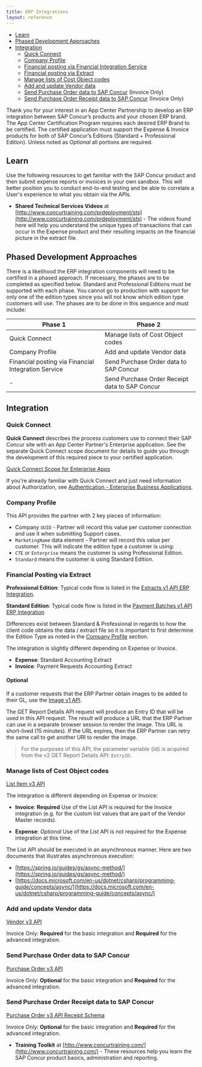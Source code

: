 ```yaml
---
title: ERP Integrations
layout: reference
---
```


* [Learn](#learn)
* [Phased Development Approaches](#phases)
* [Integration](#integration)
  * [Quick Connect](#quick-connect)
  * [Company Profile](#profile)
  * [Financial posting via Financial Integration Service](./posting-via-financial-integration-service.html)
  * [Financial posting via Extract](#integration-extract)
  * [Manage lists of Cost Object codes](#integration-manage-lists)
  * [Add and update Vendor data](#integration-vendor-data)
  * [Send Purchase Order data to SAP Concur](#integration-purchase-order) (Invoice Only)
  * [Send Purchase Order Receipt data to SAP Concur](#integration-purchase-order-receipt) (Invoice Only)

Thank you for your interest in an App Center Partnership to develop an ERP integration between SAP Concur’s products and your chosen ERP brand. The App Center Certification Program requires each desired ERP Brand to be certified. The certified application must support the Expense & Invoice products for both of SAP Concur’s Editions (Standard + Professional Edition). Unless noted as _Optional_ all portions are required.

## <a name="learn"></a>Learn

Use the following resources to get familiar with the SAP Concur product and then submit expense reports or invoices in your own sandbox. This will better position you to conduct end-to-end testing and be able to correlate a User's experience to what you obtain via the APIs.

* **Shared Technical Services Videos** at [http://www.concurtraining.com/prdeployment/sts](http://www.concurtraining.com/prdeployment/sts) - The videos found here will help you understand the unique types of transactions that can occur in the Expense product and their resulting impacts on the financial picture in the extract file.

## <a name="phases"></a>Phased Development Approaches

There is a likelihood the ERP integration components will need to be certified in a phased approach. If necessary, the phases are to be completed as specified below. Standard and Professional Editions must be supported with each phase. You cannot go to production with support for only one of the edition types since you will not know which edition type customers will use. The phases are to be done in this sequence and must include:

Phase 1|Phase 2
---|---
Quick Connect|Manage lists of Cost Object codes
Company Profile|Add and update Vendor data
Financial posting via Financial Integration Service|Send Purchase Order data to SAP Concur
-|Send Purchase Order Receipt data to SAP Concur

## <a name="integration"></a>Integration

### <a name="quick-connect"></a>Quick Connect

**Quick Connect** describes the process customers use to connect their SAP Concur site with an App Center Partner's Enterprise application. See the separate Quick Connect scope document for details to guide you through the development of this required piece to your certified application.

[Quick Connect Scope for Enterprise Apps](./quick-connect-scope-for-enterprise-apps.html)

If you're already familiar with Quick Connect and just need information about Authorization, see [Authentication - Enterprise Business Applications](/api-reference/authentication/apidoc.html#enterprise-business-applications).

### <a name="profile"></a>Company Profile

This API provides the partner with 2 key pieces of information:

*  Company `UUID` - Partner will record this value per customer connection and use it when submitting Support cases.
*  `MarketingName` data element - Partner will record this value per customer. This will indicate the edition type a customer is using:
  * `CTE` or `Enterprise` means the customer is using Professional Edition.
  * `Standard` means the customer is using Standard Edition.

### <a name="integration-extract"></a>Financial Posting via Extract

**Professional Edition**: Typical code flow is listed in the [Extracts v1 API ERP Integration](/api-reference/common/extracts/v1.extracts.html#erp-integration).

**Standard Edition**: Typical code flow is listed in the  [Payment Batches v1 API ERP Integration](/api-reference/expense/payment-batch/v1.payment-batches.html#erp-integration)

Differences exist between Standard & Professional in regards to how the client code obtains the data / extract file so it is important to first determine the Edition Type as noted in the [Company Profile](#profile) section.

The integration is slightly different depending on Expense or Invoice.

* **Expense**: Standard Accounting Extract
* **Invoice**: Payment Requests Accounting Extract

#### Optional

If a customer requests that the ERP Partner obtain images to be added to their GL, use the [Image v1 API](/api-reference/image/v1.image.html#get-image-url).

The GET Report Details API request will produce an Entry ID that will be used in this API request. The result will produce a URL that the ERP Partner can use in a separate browser session to render the image. This URL is short-lived (15 minutes). If the URL expires, then the ERP Partner can retry the same call to get another URI to render the image.

> For the purposes of this API, the parameter variable {id} is acquired from the v2 GET Report Details API: `EntryID`.

### <a name="integration-manage-lists"></a>Manage lists of Cost Object codes

[List Item v3 API](/api-reference/common/list-item/v3.list-item.html)

The integration is different depending on Expense or Invoice:

* **Invoice**: **Required** Use of the List API is required for the Invoice integration (e.g. for the custom list values that are part of the Vendor Master records).

* **Expense**: _Optional_ Use of the List API is not required for the Expense integration at this time.

The List API should be executed in an asynchronous manner. Here are two documents that illustrates asynchronous execution:

* [https://spring.io/guides/gs/async-method/](https://spring.io/guides/gs/async-method/)
* [https://docs.microsoft.com/en-us/dotnet/csharp/programming-guide/concepts/async/](https://docs.microsoft.com/en-us/dotnet/csharp/programming-guide/concepts/async/)

### <a name="integration-vendor-data"></a>Add and update Vendor data

[Vendor v3 API](/api-reference/invoice/v3.vendor.html)

Invoice Only: **Required** for the basic integration and **Required** for the advanced integration.

### <a name="integration-purchase-order"></a>Send Purchase Order data to SAP Concur

[Purchase Order v3 API](/api-reference/invoice/v3.purchase-order.html)

Invoice Only: **Optional** for the basic integration and **Required** for the advanced integration.

### <a name="integration-purchase-order-receipt"></a>Send Purchase Order Receipt data to SAP Concur

[Purchase Order v3 API Receipt Schema](/api-reference/invoice/v3.purchase-order.html#schema-receipt)

Invoice Only: **Optional** for the basic integration and **Required** for the advanced integration.

* **Training Toolkit** at [http://www.concurtraining.com/](http://www.concurtraining.com/) - These resources help you learn the SAP Concur product basics, administration and reporting.

